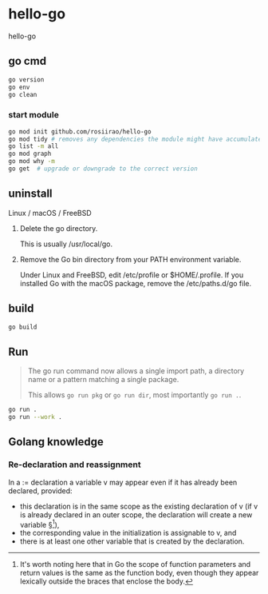 # hello-go

hello-go

## go cmd

```sh
go version
go env
go clean
```

### start module

```sh
go mod init github.com/rosiirao/hello-go
go mod tidy # removes any dependencies the module might have accumulated that are no longer necessary.
go list -m all
go mod graph
go mod why -m
go get  # upgrade or downgrade to the correct version
```

## uninstall

Linux / macOS / FreeBSD

1. Delete the go directory.

    This is usually /usr/local/go.

2. Remove the Go bin directory from your PATH environment variable.

    Under Linux and FreeBSD, edit /etc/profile or $HOME/.profile. If you installed Go with the macOS package, remove the /etc/paths.d/go file.

## build

```sh
go build
```

## Run

> The go run command now allows a single import path, a directory name or a pattern matching a single package.
>
> This allows `go run pkg` or `go run dir`, most importantly `go run .`.

```sh
go run .
go run --work .
```

## Golang knowledge

### Re-declaration and reassignment

In a := declaration a variable v may appear even if it has already been declared, provided:

- this declaration is in the same scope as the existing declaration of v (if v is already declared in an outer scope, the declaration will create a new variable §[^1]),
- the corresponding value in the initialization is assignable to v, and
- there is at least one other variable that is created by the declaration.

[^1]: It's worth noting here that in Go the scope of function parameters and return values is the same as the function body, even though they appear lexically outside the braces that enclose the body.
